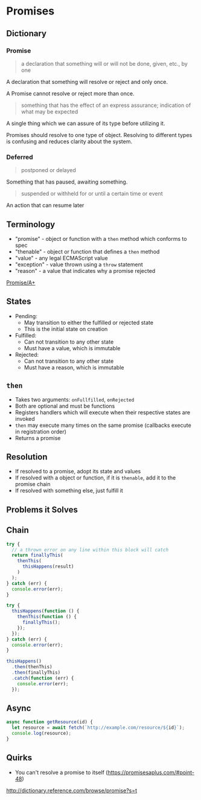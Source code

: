 # Promises

## Dictionary

### Promise

> a declaration that something will or will not be done, given, etc., by one

A declaration that something will resolve or reject and only once.

A Promise cannot resolve or reject more than once.

> something that has the effect of an express assurance; indication of what may be expected

A single thing which we can assure of its type before utilizing it.

Promises should resolve to one type of object. Resolving to different types is confusing and reduces clarity about the system.

### Deferred

> postponed or delayed

Something that has paused, awaiting something.

> suspended or withheld for or until a certain time or event

An action that can resume later

## Terminology

* "promise" - object or function with a `then` method which conforms to spec
* "thenable" - object or function that defines a `then` method
* "value" - any legal ECMAScript value
* "exception" - value thrown using a `throw` statement
* "reason" - a value that indicates why a promise rejected

[Promise/A+](https://promisesaplus.com/)

## States

* Pending:
  * May transition to either the fulfilled or rejected state
  * This is the initial state on creation
* Fulfilled: 
  * Can not transition to any other state
  * Must have a value, which is immutable
* Rejected:
  * Can not transition to any other state
  * Must have a reason, which is immutable

## `then`

* Takes two arguments: `onFullfilled`, `onRejected`
* Both are optional and must be functions
* Registers handlers which will execute when their respective states are invoked
* `then` may execute many times on the same promise (callbacks execute in registration order)
* Returns a promise

## Resolution

* If resolved to a promise, adopt its state and values
* If resolved with a object or function, if it is `thenable`, add it to the promise chain
* If resolved with something else, just fulfill it

## Problems it Solves

## Chain

```javascript
try {
  // a thrown error on any line within this block will catch
  return finallyThis(
    thenThis(
      thisHappens(result)
    )
  );
} catch (err) {
  console.error(err);
}
```

```javascript
try {
  thisHappens(function () {
    thenThis(function () {
      finallyThis();
    });
  });
} catch (err) {
  console.error(err);
}
```

```javascript
thisHappens()
  .then(thenThis)
  .then(finallyThis)
  .catch(function (err) {
    console.error(err);
  });
```

## Async

```javascript
async function getResource(id) {
  let resource = await fetch(`http://example.com/resource/${id}`);
  console.log(resource);
}
```

## Quirks

* You can't resolve a promise to itself (https://promisesaplus.com/#point-48)

http://dictionary.reference.com/browse/promise?s=t
